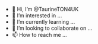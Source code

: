- 👋 Hi, I’m @TaurineTON4UK
- 👀 I’m interested in ...
- 🌱 I’m currently learning ...
- 💞️ I’m looking to collaborate on ...
- 📫 How to reach me ...

<!---
TaurineTON4UK/TaurineTON4UK is a ✨ special ✨ repository because its `README.md` (this file) appears on your GitHub profile.
You can click the Preview link to take a look at your changes.
--->
